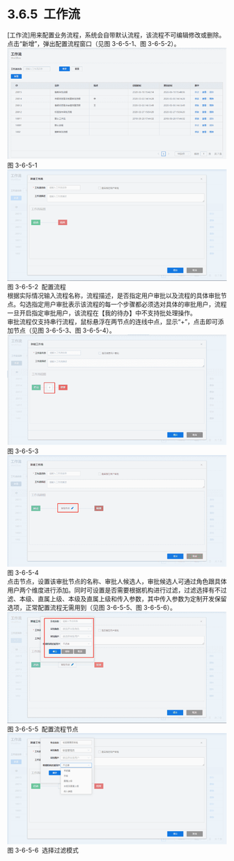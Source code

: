 # 3.6.5  工作流

[工作流]用来配置业务流程，系统会自带默认流程，该流程不可编辑修改或删除。<br />点击“新增”，弹出配置流程窗口（见图 3-6-5-1、图 3-6-5-2）。<br />![](<../../assets/images/(379).png#height=210&width=414>)<br />图 3-6-5-1<br />![](<../../assets/images/(380).png#height=211&width=415>)<br />图 3-6-5-2  配置流程<br />根据实际情况输入流程名称，流程描述，是否指定用户审批以及流程的具体审批节点。勾选指定用户审批表示该流程的每一个步骤都必须选对具体的审批用户，流程一旦开启指定审批用户，该流程在【我的待办】中不支持批处理操作。<br />审批流程仅支持串行流程，鼠标悬浮在两节点的连线中点，显示“+”，点击即可添加节点（见图 3-6-5-3、图 3-6-5-4）。<br />![](<../../assets/images/(381).png#height=210&width=415>)<br />图 3-6-5-3<br />![](<../../assets/images/(382).png#height=211&width=415>)<br />图 3-6-5-4<br />点击节点，设置该审批节点的名称、审批人候选人，审批候选人可通过角色跟具体用户两个维度进行添加。同时可设置是否需要根据机构进行过滤，过滤选择有不过滤、本级、直属上级、本级及直属上级和传入参数，其中传入参数为定制开发保留选项，正常配置流程无需用到（见图 3-6-5-5、图 3-6-5-6）。<br />![](<../../assets/images/(383).png#height=211&width=414>)<br />图 3-6-5-5  配置流程节点<br />![](<../../assets/images/(384).png#height=211&width=415>)<br />图 3-6-5-6  选择过滤模式
<a name="5hmun"></a>
